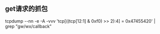 ## get请求的抓包
tcpdump --nn -e -A -vvv 'tcp[((tcp[12:1] & 0xf0) >> 2):4] = 0x47455420' | grep "gw/wx/callback"

